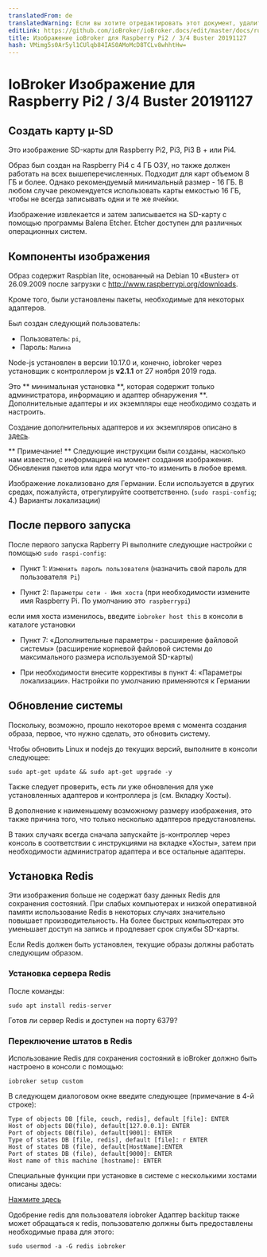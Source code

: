 ```yaml
---
translatedFrom: de
translatedWarning: Если вы хотите отредактировать этот документ, удалите поле «translationFrom», в противном случае этот документ будет снова автоматически переведен
editLink: https://github.com/ioBroker/ioBroker.docs/edit/master/docs/ru/downloads/ioBroker_Image_RPi_2-3-4_20191127_buster.md
title: Изображение ioBroker для Raspberry Pi2 / 3/4 Buster 20191127
hash: VMimg5s0Ar5yl1CUlqb84IAS0AMoMcD8TCLv8whhtHw=
---
```

# IoBroker Изображение для Raspberry Pi2 / 3/4 Buster 20191127
## Создать карту µ-SD
Это изображение SD-карты для Raspberry Pi2, Pi3, Pi3 B + или Pi4.

Образ был создан на Raspberry Pi4 с 4 ГБ ОЗУ, но также должен работать на всех вышеперечисленных. Подходит для карт объемом 8 ГБ и более. Однако рекомендуемый минимальный размер - 16 ГБ.
В любом случае рекомендуется использовать карты емкостью 16 ГБ, чтобы не всегда записывать одни и те же ячейки.

Изображение извлекается и затем записывается на SD-карту с помощью программы Balena Etcher. Etcher доступен для различных операционных систем.

## Компоненты изображения
Образ содержит Raspbian lite, основанный на Debian 10 «Buster» от 26.09.2009 после загрузки с http://www.raspberrypi.org/downloads.

Кроме того, были установлены пакеты, необходимые для некоторых адаптеров.

Был создан следующий пользователь:

* Пользователь: `pi`,
* Пароль: `Малина`

Node-js установлен в версии 10.17.0 и, конечно, iobroker через установщик с контроллером js **v2.1.1** от 27 ноября 2019 года.

Это ** минимальная установка **, которая содержит только администратора, информацию и адаптер обнаружения **.
Дополнительные адаптеры и их экземпляры еще необходимо создать и настроить.

Создание дополнительных адаптеров и их экземпляров описано в [здесь](/tutorial/adapter.md).

** Примечание! ** Следующие инструкции были созданы, насколько нам известно, с информацией на момент создания изображения. Обновления пакетов или ядра могут что-то изменить в любое время.

Изображение локализовано для Германии. Если используется в других средах, пожалуйста, отрегулируйте соответственно. (`sudo raspi-config`; 4.) Варианты локализации)

## После первого запуска
После первого запуска Rapberry Pi выполните следующие настройки с помощью `sudo raspi-config`:

* Пункт 1: `Изменить пароль пользователя` (назначить свой пароль для пользователя` Pi`)

* Пункт 2: `Параметры сети - Имя хоста` (при необходимости измените имя Raspberry Pi. По умолчанию это` raspberrypi`)

если имя хоста изменилось, введите `iobroker host this` в консоли в каталоге установки

* Пункт 7: «Дополнительные параметры - расширение файловой системы» (расширение корневой файловой системы до максимального размера используемой SD-карты)

* При необходимости внесите коррективы в пункт 4: «Параметры локализации». Настройки по умолчанию применяются к Германии

## Обновление системы
Поскольку, возможно, прошло некоторое время с момента создания образа, первое, что нужно сделать, это обновить систему.

Чтобы обновить Linux и nodejs до текущих версий, выполните в консоли следующее:

```sudo apt-get update && sudo apt-get upgrade -y```

Также следует проверить, есть ли уже обновления для уже установленных адаптеров и контроллера js (см. Вкладку Хосты).

В дополнение к наименьшему возможному размеру изображения, это также причина того, что только несколько адаптеров предустановлены.

В таких случаях всегда сначала запускайте js-контроллер через консоль в соответствии с инструкциями на вкладке «Хосты», затем при необходимости администратор адаптера и все остальные адаптеры.

## Установка Redis
Эти изображения больше не содержат базу данных Redis для сохранения состояний. При слабых компьютерах и низкой оперативной памяти использование Redis в некоторых случаях значительно повышает производительность. На более быстрых компьютерах это уменьшает доступ на запись и продлевает срок службы SD-карты.

Если Redis должен быть установлен, текущие образы должны работать следующим образом.

### Установка сервера Redis
После команды:

`sudo apt install redis-server`

Готов ли сервер Redis и доступен на порту 6379?

### Переключение штатов в Redis
Использование Redis для сохранения состояний в ioBroker должно быть настроено в консоли с помощью:

`iobroker setup custom`

В следующем диалоговом окне введите следующее (примечание в 4-й строке):

```
Type of objects DB [file, couch, redis], default [file]: ENTER
Host of objects DB(file), default[127.0.0.1]: ENTER
Port of objects DB(file), default[9001]: ENTER
Type of states DB [file, redis], default [file]: r ENTER
Host of states DB (file), default[HostName]:ENTER
Port of states DB (file), default[9000]: ENTER
Host name of this machine [hostname]: ENTER
```

Специальные функции при установке в системе с несколькими хостами описаны здесь:

[Нажмите здесь](config/multihost.md)

Одобрение redis для пользователя iobroker Адаптер backitup также может обращаться к redis, пользователю должны быть предоставлены необходимые права для этого:

`sudo usermod -a -G redis iobroker`